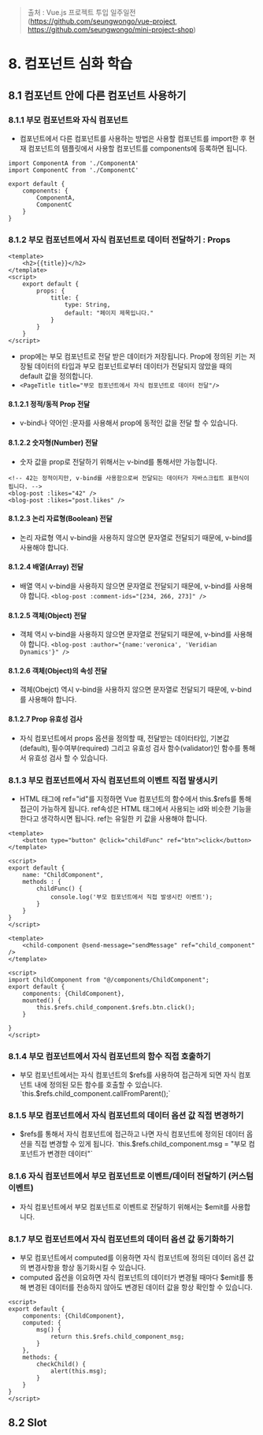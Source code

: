 > 출처 :  Vue.js 프로젝트 투입 일주일전 (https://github.com/seungwongo/vue-project, https://github.com/seungwongo/mini-project-shop)

# 8. 컴포넌트 심화 학습
## 8.1 컴포넌트 안에 다른 컴포넌트 사용하기
### 8.1.1 부모 컴포넌트와 자식 컴포넌트
- 컴포넌트에서 다른 컴포넌트를 사용하는 방법은 사용할 컴포넌트를 import한 후 현재 컴포넌트의 템플릿에서 사용할 컴포넌트를 components에 등록하면 됩니다.

```vue
import ComponentA from './ComponentA'
import ComponentC from './ComponentC'

export default {
    components: {
        ComponentA,
        ComponentC
    }
}
```

### 8.1.2 부모 컴포넌트에서 자식 컴포넌트로 데이터 전달하기 : Props
```vue
<template>
    <h2>{{title}}</h2>
</template>
<script>
    export default {
        props: {
            title: {
                type: String,
                default: "페이지 제목입니다."
            }
        }
    }
</script>
```

- prop에는 부모 컴포넌트로 전달 받은 데이터가 저장됩니다. Prop에 정의된 키는 저장될 데이터의 타입과 부모 컴포넌트로부터 데이터가 전달되지 않았을 때의 default 값을 정의합니다.
- `<PageTitle title="부모 컴포넌트에서 자식 컴포넌트로 데이터 전달"/>`

#### 8.1.2.1 정적/동적 Prop 전달
- v-bind나 약어인 :문자를 사용해서 prop에 동적인 값을 전달 할 수 있습니다.

#### 8.1.2.2 숫자형(Number) 전달
- 숫자 값을 prop로 전달하기 위해서는 v-bind를 통해서만 가능합니다.
```vue
<!-- 42는 정적이지만, v-bind를 사용함으로써 전달되는 데이터가 자바스크립트 표현식이 됩니다. -->
<blog-post :likes="42" />
<blog-post :likes="post.likes" />
```

#### 8.1.2.3 논리 자료형(Boolean) 전달
- 논리 자료형 역시 v-bind을 사용하지 않으면 문자열로 전달되기 때문에, v-bind를 사용해야 합니다.

#### 8.1.2.4 배열(Array) 전달
- 배열 역시 v-bind을 사용하지 않으면 문자열로 전달되기 때문에, v-bind를 사용해야 합니다.
`<blog-post :comment-ids="[234, 266, 273]" />`

#### 8.1.2.5 객체(Object) 전달
- 객체 역시 v-bind을 사용하지 않으면 문자열로 전달되기 때문에, v-bind를 사용해야 합니다.
`<blog-post :author="{name:'veronica', 'Veridian Dynamics'}" />`

#### 8.1.2.6 객체(Object)의 속성 전달
- 객체(Obejct) 역시 v-bind을 사용하지 않으면 문자열로 전달되기 때문에, v-bind를 사용해야 합니다.

#### 8.1.2.7 Prop 유효성 검사
- 자식 컴포넌트에서 props 옵션을 정의할 때, 전달받는 데이터타입, 기본값(default), 필수여부(required) 그리고 유효성 검사 함수(validator)인
함수를 통해서 유효성 검사 할 수 있습니다.

### 8.1.3 부모 컴포넌트에서 자식 컴포넌트의 이벤트 직접 발생시키
- HTML 태그에 ref="id"를 지정하면 Vue 컴포넌트의 함수에서 this.$refs를 통해 접근이 가능하게 됩니다. ref속성은 HTML 태그에서 사용되는 id와 비슷한 기능을 한다고
생각하시면 됩니다. ref는 유일한 키 값을 사용해야 합니다.

```vue
<template>
    <button type="button" @click="childFunc" ref="btn">click</button>
</template>

<script>
export default {
    name: "ChildComponent",
    methods : {
        childFunc() {
            console.log('부모 컴포넌트에서 직접 발생시킨 이벤트');
        }
    }
}
</script>
```

```vue
<template>
    <child-component @send-message="sendMessage" ref="child_component" />
</template>

<script>
import ChildComponent from "@/components/ChildComponent";
export default {
    components: {ChildComponent},
    mounted() {
        this.$refs.child_component.$refs.btn.click();
    }

}
</script>
```

### 8.1.4 부모 컴포넌트에서 자식 컴포넌트의 함수 직접 호출하기
- 부모 컴포넌트에서는 자식 컴포넌트의 $refs를 사용하여 접근하게 되면 자식 컴포넌트 내에 정의된 모든 함수를 호출할 수 있습니다.
`this.$refs.child_component.callFromParent();`

### 8.1.5 부모 컴포넌트에서 자식 컴포넌트의 데이터 옵션 값 직접 변경하기
- $refs를 통해서 자식 컴포넌트에 접근하고 나면 자식 컴포넌트에 정의된 데이터 옵션을 직접 변경할 수 있게 됩니다.
`this.$refs.child_component.msg = "부모 컴포넌트가 변경한 데이터"`

### 8.1.6 자식 컴포넌트에서 부모 컴포넌트로 이벤트/데이터 전달하기 (커스텀 이벤트)
- 자식 컴포넌트에서 부모 컴포넌트로 이벤트로 전달하기 위해서는 $emit를 사용합니다.

### 8.1.7 부모 컴포넌트에서 자식 컴포넌트의 데이터 옵션 값 동기화하기
- 부모 컴포넌트에서 computed를 이용하면 자식 컴포넌트에 정의된 데이터 옵션 값의 변경사항을 항상 동기화시킬 수 있습니다.
- computed 옵션을 이요하면 자식 컴포넌트의 데이터가 변경될 때마다 $emit를 통해 변경된 데이터를 전송하지 않아도 변경된 데이터 값을 항상 확인할 수 있습니다.

```vue
<script>
export default {
    components: {ChildComponent},
    computed: {
        msg() {
            return this.$refs.child_component_msg;
        }
    },
    methods: {
        checkChild() {
            alert(this.msg);
        }
    }
}
</script>
```
## 8.2 Slot